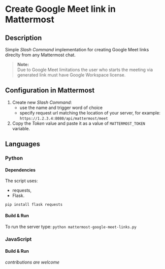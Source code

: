 # Create Google Meet link in Mattermost
## Description
Simple _Slash Command_ implementation for creating Google Meet links direclty from any Mattermost chat.

> **Note:** \
> Due to Google Meet limitations the user who starts the meeting via generated link must have Google Workspace license.

## Configuration in Mattermost
1. Create new _Slash Command_:
    - use the name and trigger word of choice
    - specify request url matching the location of your server, for example: `https://1.2.3.4:8080/api/mattermost/meet`
2. Copy the _Token_ value and paste it as a value of `MATTERMOST_TOKEN` variable.

## Languages
### Python
#### Dependencies
The script uses:
- requests,
- Flask.

`pip install flask requests`

#### Build & Run
To run the server type: `python mattermost-google-meet-links.py` 


### JavaScript
#### Build & Run
_contributions are welcome_
